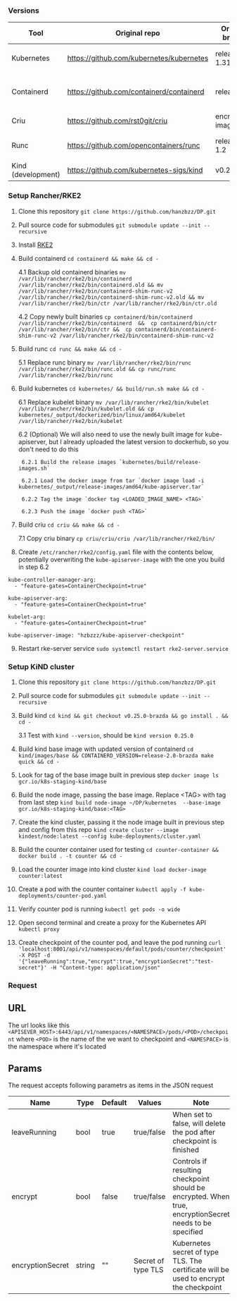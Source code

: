 ### Versions

| Tool               | Original repo                            | Original branch  | Forked repo                            | Forked branch          |
|--------------------|------------------------------------------|------------------|----------------------------------------|------------------------|
| Kubernetes         | https://github.com/kubernetes/kubernetes | release-1.31     | https://github.com/hanzbzz/kubernetes/ | release-1.31-brazda    |
| Containerd         | https://github.com/containerd/containerd | release/2.0      | https://github.com/hanzbzz/containerd/ | release-2.0-brazda-dev |
| Criu               | https://github.com/rst0git/criu          | encrypted-images | https://github.com/hanzbzz/criu/       | encrypted-images       |
| Runc               | https://github.com/opencontainers/runc   | release-1.2      | https://github.com/hanzbzz/runc/       | release-1.2-brazda     |
| Kind (development) | https://github.com/kubernetes-sigs/kind  | v0.25.0          | https://github.com/hanzbzz/kind/       | v0.25.0-brazda         |


### Setup Rancher/RKE2
1. Clone this repository `git clone https://github.com/hanzbzz/DP.git`
2. Pull source code for submodules `git submodule update --init --recursive`
3. Install [RKE2](https://docs.rke2.io/install/quickstart)
4. Build containerd `cd containerd && make && cd -`

    4.1 Backup old containerd binaries ```mv /var/lib/rancher/rke2/bin/containerd /var/lib/rancher/rke2/bin/containerd.old && mv /var/lib/rancher/rke2/bin/containerd-shim-runc-v2 /var/lib/rancher/rke2/bin/containerd-shim-runc-v2.old && mv /var/lib/rancher/rke2/bin/ctr /var/lib/rancher/rke2/bin/ctr.old```
    
    4.2 Copy newly built binaries ```cp containerd/bin/containerd /var/lib/rancher/rke2/bin/containerd  && 
cp containerd/bin/ctr /var/lib/rancher/rke2/bin/ctr && 
cp containerd/bin/containerd-shim-runc-v2 /var/lib/rancher/rke2/bin/containerd-shim-runc-v2```
5. Build runc `cd runc && make && cd -`

    5.1 Replace runc binary `mv /var/lib/rancher/rke2/bin/runc /var/lib/rancher/rke2/bin/runc.old && cp runc/runc /var/lib/rancher/rke2/bin/runc`
6. Build kubernetes `cd kubernetes/ && build/run.sh make && cd -`

    6.1 Replace kubelet binary `mv /var/lib/rancher/rke2/bin/kubelet /var/lib/rancher/rke2/bin/kubelet.old && cp kubernetes/_output/dockerized/bin/linux/amd64/kubelet /var/lib/rancher/rke2/bin/kubelet`

    6.2 (Optional) We will also need to use the newly built image for kube-apiserver, but I already uploaded the latest version to dockerhub, so you don't need to do this

        6.2.1 Build the release images `kubernetes/build/release-images.sh`

        6.2.1 Load the docker image from tar `docker image load -i kubernetes/_output/release-images/amd64/kube-apiserver.tar`
        
        6.2.2 Tag the image `docker tag <LOADED_IMAGE_NAME> <TAG>`

        6.2.3 Push the image `docker push <TAG>`

7. Build criu `cd criu && make && cd -`

    7.1 Copy criu binary `cp criu/criu/criu /var/lib/rancher/rke2/bin/`

8. Create `/etc/rancher/rke2/config.yaml` file with the contents below, potentially overwriting the `kube-apiserver-image` with the one you build in step 6.2
```
kube-controller-manager-arg:
  - "feature-gates=ContainerCheckpoint=true"

kube-apiserver-arg:
  - "feature-gates=ContainerCheckpoint=true"

kubelet-arg:
  - "feature-gates=ContainerCheckpoint=true"

kube-apiserver-image: "hzbzzz/kube-apiserver-checkpoint"
```

9. Restart rke-server service `sudo systemctl restart rke2-server.service`


### Setup KiND cluster

1. Clone this repository `git clone https://github.com/hanzbzz/DP.git`
2. Pull source code for submodules `git submodule update --init --recursive`
3. Build kind `cd kind && git checkout v0.25.0-brazda && go install . && cd -`

    3.1 Test with `kind --version`, should be `kind version 0.25.0`
4. Build kind base image with updated version of containerd `cd kind/images/base && CONTAINERD_VERSION=release-2.0-brazda make quick && cd -`
5. Look for tag of the base image built in previous step `docker image ls gcr.io/k8s-staging-kind/base`
6. Build the node image, passing the base image. Replace \<TAG\> with tag from last step `kind build node-image ~/DP/kubernetes  --base-image gcr.io/k8s-staging-kind/base:<TAG>`
7. Create the kind cluster, passing it the node image built in previous step and config from this repo `kind create cluster --image kindest/node:latest --config kube-deployments/cluster.yaml`
8. Build the counter container used for testing `cd counter-container && docker build . -t counter && cd -`
9. Load the counter image into kind cluster `kind load docker-image counter:latest`
10. Create a pod with the counter container `kubectl apply -f kube-deployments/counter-pod.yaml`
11. Verify counter pod is running `kubectl get pods -o wide`
12. Open second terminal and create a proxy for the Kubernetes API `kubectl proxy`
13. Create checkpoint of the counter pod, and leave the pod running `curl 'localhost:8001/api/v1/namespaces/default/pods/counter/checkpoint' -X POST -d '{"leaveRunning":true,"encrypt":true,"encryptionSecret":"test-secret"}' -H "Content-type: application/json"`

### Request

## URL

The url looks like this `<APISEVER_HOST>:6443/api/v1/namespaces/<NAMESPACE>/pods/<POD>/checkpoint`
where `<POD>` is the name of the we want to checkpoint and `<NAMESPACE>` is the namespace where it's located

## Params

The request accepts following parametrs as items in the JSON request

| Name             | Type   | Default | Values             | Note                                                                                                    |
|------------------|--------|---------|--------------------|---------------------------------------------------------------------------------------------------------|
| leaveRunning     | bool   | true    | true/false         | When set to false, will delete the pod after checkpoint is finished                                     |
| encrypt          | bool   | false   | true/false         | Controls if resulting checkpoint should be encrypted. When true, encryptionSecret needs to be specified |
| encryptionSecret | string | ""      | Secret of type TLS | Kubernetes secret of type TLS. The certificate will be used to encrypt the checkpoint                   |